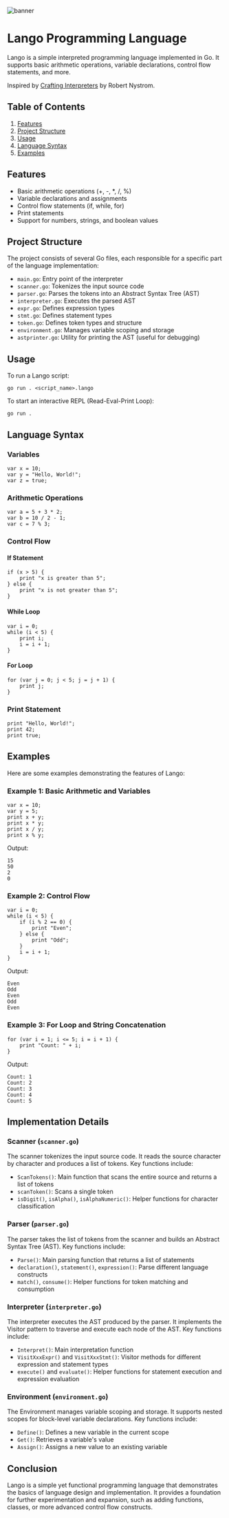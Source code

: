 ![banner](https://raw.githubusercontent.com/2105789/Lango/main/banner.jpg)
# Lango Programming Language

Lango is a simple interpreted programming language implemented in Go. It supports basic arithmetic operations, variable declarations, control flow statements, and more.

Inspired by [Crafting Interpreters](https://craftinginterpreters.com/) by Robert Nystrom.

## Table of Contents

1. [Features](#features)
2. [Project Structure](#project-structure)
3. [Usage](#usage)
4. [Language Syntax](#language-syntax)
5. [Examples](#examples)

## Features

- Basic arithmetic operations (+, -, *, /, %)
- Variable declarations and assignments
- Control flow statements (if, while, for)
- Print statements
- Support for numbers, strings, and boolean values

## Project Structure

The project consists of several Go files, each responsible for a specific part of the language implementation:

- `main.go`: Entry point of the interpreter
- `scanner.go`: Tokenizes the input source code
- `parser.go`: Parses the tokens into an Abstract Syntax Tree (AST)
- `interpreter.go`: Executes the parsed AST
- `expr.go`: Defines expression types
- `stmt.go`: Defines statement types
- `token.go`: Defines token types and structure
- `environment.go`: Manages variable scoping and storage
- `astprinter.go`: Utility for printing the AST (useful for debugging)

## Usage

To run a Lango script:

```
go run . <script_name>.lango
```

To start an interactive REPL (Read-Eval-Print Loop):

```
go run .
```

## Language Syntax

### Variables

```lango
var x = 10;
var y = "Hello, World!";
var z = true;
```

### Arithmetic Operations

```lango
var a = 5 + 3 * 2;
var b = 10 / 2 - 1;
var c = 7 % 3;
```

### Control Flow

#### If Statement

```lango
if (x > 5) {
    print "x is greater than 5";
} else {
    print "x is not greater than 5";
}
```

#### While Loop

```lango
var i = 0;
while (i < 5) {
    print i;
    i = i + 1;
}
```

#### For Loop

```lango
for (var j = 0; j < 5; j = j + 1) {
    print j;
}
```

### Print Statement

```lango
print "Hello, World!";
print 42;
print true;
```

## Examples

Here are some examples demonstrating the features of Lango:

### Example 1: Basic Arithmetic and Variables

```lango
var x = 10;
var y = 5;
print x + y;
print x * y;
print x / y;
print x % y;
```

Output:
```
15
50
2
0
```

### Example 2: Control Flow

```lango
var i = 0;
while (i < 5) {
    if (i % 2 == 0) {
        print "Even";
    } else {
        print "Odd";
    }
    i = i + 1;
}
```

Output:
```
Even
Odd
Even
Odd
Even
```

### Example 3: For Loop and String Concatenation

```lango
for (var i = 1; i <= 5; i = i + 1) {
    print "Count: " + i;
}
```

Output:
```
Count: 1
Count: 2
Count: 3
Count: 4
Count: 5
```

## Implementation Details

### Scanner (`scanner.go`)

The scanner tokenizes the input source code. It reads the source character by character and produces a list of tokens. Key functions include:

- `ScanTokens()`: Main function that scans the entire source and returns a list of tokens
- `scanToken()`: Scans a single token
- `isDigit()`, `isAlpha()`, `isAlphaNumeric()`: Helper functions for character classification

### Parser (`parser.go`)

The parser takes the list of tokens from the scanner and builds an Abstract Syntax Tree (AST). Key functions include:

- `Parse()`: Main parsing function that returns a list of statements
- `declaration()`, `statement()`, `expression()`: Parse different language constructs
- `match()`, `consume()`: Helper functions for token matching and consumption

### Interpreter (`interpreter.go`)

The interpreter executes the AST produced by the parser. It implements the Visitor pattern to traverse and execute each node of the AST. Key functions include:

- `Interpret()`: Main interpretation function
- `VisitXxxExpr()` and `VisitXxxStmt()`: Visitor methods for different expression and statement types
- `execute()` and `evaluate()`: Helper functions for statement execution and expression evaluation

### Environment (`environment.go`)

The Environment manages variable scoping and storage. It supports nested scopes for block-level variable declarations. Key functions include:

- `Define()`: Defines a new variable in the current scope
- `Get()`: Retrieves a variable's value
- `Assign()`: Assigns a new value to an existing variable

## Conclusion

Lango is a simple yet functional programming language that demonstrates the basics of language design and implementation. It provides a foundation for further experimentation and expansion, such as adding functions, classes, or more advanced control flow constructs.
